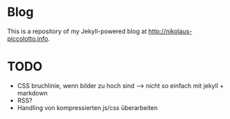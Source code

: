 # Blog

This is a repository of my Jekyll-powered blog at http://nikolaus-piccolotto.info.

# TODO

* CSS bruchlinie, wenn bilder zu hoch sind --> nicht so einfach mit jekyll + markdown
* RSS?
* Handling von kompressierten js/css überarbeiten